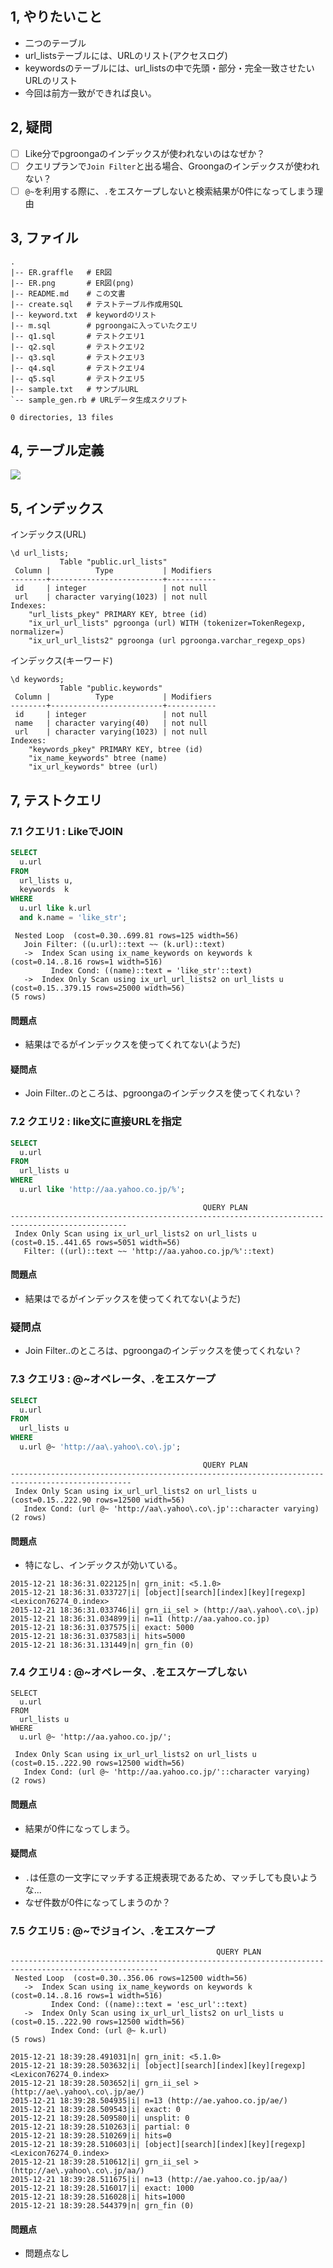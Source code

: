 
## 1, やりたいこと

* 二つのテーブル
* url_listsテーブルには、URLのリスト(アクセスログ)
* keywordsのテーブルには、url_listsの中で先頭・部分・完全一致させたいURLのリスト
* 今回は前方一致ができれば良い。

## 2, 疑問

* [ ] Like分でpgroongaのインデックスが使われないのはなぜか？
* [ ] クエリプランで``Join Filter``と出る場合、Groongaのインデックスが使われない？
* [ ] ``@~``を利用する際に、``.``をエスケープしないと検索結果が0件になってしまう理由

## 3, ファイル

```
.
|-- ER.graffle   # ER図
|-- ER.png       # ER図(png)
|-- README.md    # この文書
|-- create.sql   # テストテーブル作成用SQL
|-- keyword.txt  # keywordのリスト
|-- m.sql        # pgroongaに入っていたクエリ
|-- q1.sql       # テストクエリ1
|-- q2.sql       # テストクエリ2
|-- q3.sql       # テストクエリ3
|-- q4.sql       # テストクエリ4
|-- q5.sql       # テストクエリ5
|-- sample.txt   # サンプルURL
`-- sample_gen.rb # URLデータ生成スクリプト

0 directories, 13 files
````

## 4, テーブル定義

![](https://raw.githubusercontent.com/hiroyuki-sato/pgroonga_like_test/master/ER.png)

## 5, インデックス

インデックス(URL)

```
\d url_lists;
           Table "public.url_lists"
 Column |          Type           | Modifiers 
--------+-------------------------+-----------
 id     | integer                 | not null
 url    | character varying(1023) | not null
Indexes:
    "url_lists_pkey" PRIMARY KEY, btree (id)
    "ix_url_url_lists" pgroonga (url) WITH (tokenizer=TokenRegexp, normalizer=)
    "ix_url_url_lists2" pgroonga (url pgroonga.varchar_regexp_ops)
```

インデックス(キーワード)

```
\d keywords;
           Table "public.keywords"
 Column |          Type           | Modifiers 
--------+-------------------------+-----------
 id     | integer                 | not null
 name   | character varying(40)   | not null
 url    | character varying(1023) | not null
Indexes:
    "keywords_pkey" PRIMARY KEY, btree (id)
    "ix_name_keywords" btree (name)
    "ix_url_keywords" btree (url)
```

## 7, テストクエリ

### 7.1 クエリ1 : LikeでJOIN


```sql
SELECT
  u.url 
FROM 
  url_lists u,
  keywords  k
WHERE
  u.url like k.url
  and k.name = 'like_str';
```    

```
 Nested Loop  (cost=0.30..699.81 rows=125 width=56)
   Join Filter: ((u.url)::text ~~ (k.url)::text)
   ->  Index Scan using ix_name_keywords on keywords k  (cost=0.14..8.16 rows=1 width=516)
         Index Cond: ((name)::text = 'like_str'::text)
   ->  Index Only Scan using ix_url_url_lists2 on url_lists u  (cost=0.15..379.15 rows=25000 width=56)
(5 rows)
```

#### 問題点

* 結果はでるがインデックスを使ってくれてない(ようだ)

#### 疑問点

* Join Filter..のところは、pgroongaのインデックスを使ってくれない？


### 7.2 クエリ2 : like文に直接URLを指定

```sql
SELECT
  u.url 
FROM 
  url_lists u
WHERE
  u.url like 'http://aa.yahoo.co.jp/%';
```

```
                                           QUERY PLAN                                           
------------------------------------------------------------------------------------------------
 Index Only Scan using ix_url_url_lists2 on url_lists u  (cost=0.15..441.65 rows=5051 width=56)
   Filter: ((url)::text ~~ 'http://aa.yahoo.co.jp/%'::text)
```

#### 問題点

* 結果はでるがインデックスを使ってくれてない(ようだ)

### 疑問点

* Join Filter..のところは、pgroongaのインデックスを使ってくれない？


### 7.3 クエリ3 : @~オペレータ、.をエスケープ

```sql
SELECT
  u.url 
FROM 
  url_lists u
WHERE
  u.url @~ 'http://aa\.yahoo\.co\.jp';
````

```
                                           QUERY PLAN                                            
-------------------------------------------------------------------------------------------------
 Index Only Scan using ix_url_url_lists2 on url_lists u  (cost=0.15..222.90 rows=12500 width=56)
   Index Cond: (url @~ 'http://aa\.yahoo\.co\.jp'::character varying)
(2 rows)
```

#### 問題点

* 特になし、インデックスが効いている。

```
2015-12-21 18:36:31.022125|n| grn_init: <5.1.0>
2015-12-21 18:36:31.033727|i| [object][search][index][key][regexp] <Lexicon76274_0.index>
2015-12-21 18:36:31.033746|i| grn_ii_sel > (http://aa\.yahoo\.co\.jp)
2015-12-21 18:36:31.034899|i| n=11 (http://aa.yahoo.co.jp)
2015-12-21 18:36:31.037575|i| exact: 5000
2015-12-21 18:36:31.037583|i| hits=5000
2015-12-21 18:36:31.131449|n| grn_fin (0)
```

### 7.4 クエリ4 : @~オペレータ、.をエスケープしない

```
SELECT
  u.url 
FROM 
  url_lists u
WHERE
  u.url @~ 'http://aa.yahoo.co.jp/';
```

```
 Index Only Scan using ix_url_url_lists2 on url_lists u  (cost=0.15..222.90 rows=12500 width=56)
   Index Cond: (url @~ 'http://aa.yahoo.co.jp/'::character varying)
(2 rows)
```

#### 問題点

* 結果が0件になってしまう。

#### 疑問点

* ``.``は任意の一文字にマッチする正規表現であるため、マッチしても良いような...
* なぜ件数が0件になってしまうのか？


### 7.5 クエリ5 : @~でジョイン、.をエスケープ


```
                                              QUERY PLAN                                               
-------------------------------------------------------------------------------------------------------
 Nested Loop  (cost=0.30..356.06 rows=12500 width=56)
   ->  Index Scan using ix_name_keywords on keywords k  (cost=0.14..8.16 rows=1 width=516)
         Index Cond: ((name)::text = 'esc_url'::text)
   ->  Index Only Scan using ix_url_url_lists2 on url_lists u  (cost=0.15..222.90 rows=12500 width=56)
         Index Cond: (url @~ k.url)
(5 rows)
```


```
2015-12-21 18:39:28.491031|n| grn_init: <5.1.0>
2015-12-21 18:39:28.503632|i| [object][search][index][key][regexp] <Lexicon76274_0.index>
2015-12-21 18:39:28.503652|i| grn_ii_sel > (http://ae\.yahoo\.co\.jp/ae/)
2015-12-21 18:39:28.504935|i| n=13 (http://ae.yahoo.co.jp/ae/)
2015-12-21 18:39:28.509543|i| exact: 0
2015-12-21 18:39:28.509580|i| unsplit: 0
2015-12-21 18:39:28.510263|i| partial: 0
2015-12-21 18:39:28.510269|i| hits=0
2015-12-21 18:39:28.510603|i| [object][search][index][key][regexp] <Lexicon76274_0.index>
2015-12-21 18:39:28.510612|i| grn_ii_sel > (http://ae\.yahoo\.co\.jp/aa/)
2015-12-21 18:39:28.511675|i| n=13 (http://ae.yahoo.co.jp/aa/)
2015-12-21 18:39:28.516017|i| exact: 1000
2015-12-21 18:39:28.516028|i| hits=1000
2015-12-21 18:39:28.544379|n| grn_fin (0)
```

#### 問題点

* 問題点なし
